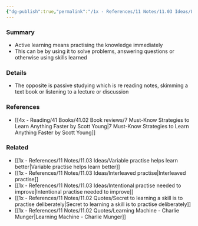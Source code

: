 ```yaml
---
{"dg-publish":true,"permalink":"/1x - References/11 Notes/11.03 Ideas/Learn actively more effective than passive learning/","title":"Learn actively more effective than passive learning","noteIcon":""}
---
```



### Summary
- Active learning means practising the knowledge immediately
- This can be by using it to solve problems, answering questions or otherwise using skills learned

### Details
- The opposite is passive studying which is re reading notes, skimming a text book or listening to a lecture or discussion

### References
- [[4x - Reading/41 Books/41.02 Book reviews/7 Must-Know Strategies to Learn Anything Faster by Scott Young\|7 Must-Know Strategies to Learn Anything Faster by Scott Young]]

### Related
- [[1x - References/11 Notes/11.03 Ideas/Variable practise helps learn better\|Variable practise helps learn better]]
- [[1x - References/11 Notes/11.03 Ideas/Interleaved practise\|Interleaved practise]]
- [[1x - References/11 Notes/11.03 Ideas/Intentional practise needed to improve\|Intentional practise needed to improve]]
- [[1x - References/11 Notes/11.02 Quotes/Secret to learning a skill is to practise deliberately\|Secret to learning a skill is to practise deliberately]]
- [[1x - References/11 Notes/11.02 Quotes/Learning Machine - Charlie Munger\|Learning Machine - Charlie Munger]]
